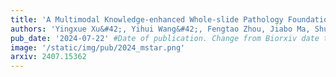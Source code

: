 ```yaml
---
title: 'A Multimodal Knowledge-enhanced Whole-slide Pathology Foundation Model'
authors: 'Yingxue Xu&#42;, Yihui Wang&#42;, Fengtao Zhou, Jiabo Ma, Shu Yang, Huangjing Lin, Xin Wang, Jiguang Wang, Li Liang, Anjia Han, Ronald Cheong Kin Chan, Hao Chen#'
pub_date: '2024-07-22' #Date of publication. Change from Biorxiv date to Journal date once accepted
image: '/static/img/pub/2024_mstar.png'
arxiv: 2407.15362
---
```

